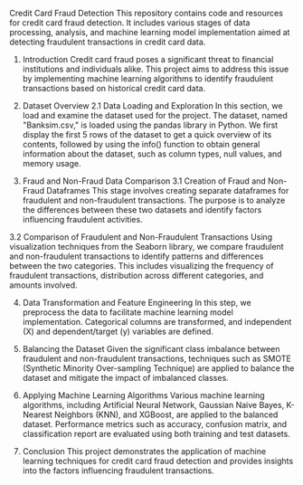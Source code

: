 Credit Card Fraud Detection
This repository contains code and resources for credit card fraud detection. It includes various stages of data processing, analysis, and machine learning model implementation aimed at detecting fraudulent transactions in credit card data.

1. Introduction
Credit card fraud poses a significant threat to financial institutions and individuals alike. This project aims to address this issue by implementing machine learning algorithms to identify fraudulent transactions based on historical credit card data.

2. Dataset Overview
2.1 Data Loading and Exploration
In this section, we load and examine the dataset used for the project. The dataset, named "Banksim.csv," is loaded using the pandas library in Python. We first display the first 5 rows of the dataset to get a quick overview of its contents, followed by using the info() function to obtain general information about the dataset, such as column types, null values, and memory usage.

3. Fraud and Non-Fraud Data Comparison
3.1 Creation of Fraud and Non-Fraud Dataframes
This stage involves creating separate dataframes for fraudulent and non-fraudulent transactions. The purpose is to analyze the differences between these two datasets and identify factors influencing fraudulent activities.

3.2 Comparison of Fraudulent and Non-Fraudulent Transactions
Using visualization techniques from the Seaborn library, we compare fraudulent and non-fraudulent transactions to identify patterns and differences between the two categories. This includes visualizing the frequency of fraudulent transactions, distribution across different categories, and amounts involved.

4. Data Transformation and Feature Engineering
In this step, we preprocess the data to facilitate machine learning model implementation. Categorical columns are transformed, and independent (X) and dependent/target (y) variables are defined.

5. Balancing the Dataset
Given the significant class imbalance between fraudulent and non-fraudulent transactions, techniques such as SMOTE (Synthetic Minority Over-sampling Technique) are applied to balance the dataset and mitigate the impact of imbalanced classes.

6. Applying Machine Learning Algorithms
Various machine learning algorithms, including Artificial Neural Network, Gaussian Naive Bayes, K-Nearest Neighbors (KNN), and XGBoost, are applied to the balanced dataset. Performance metrics such as accuracy, confusion matrix, and classification report are evaluated using both training and test datasets.

7. Conclusion
This project demonstrates the application of machine learning techniques for credit card fraud detection and provides insights into the factors influencing fraudulent transactions.
